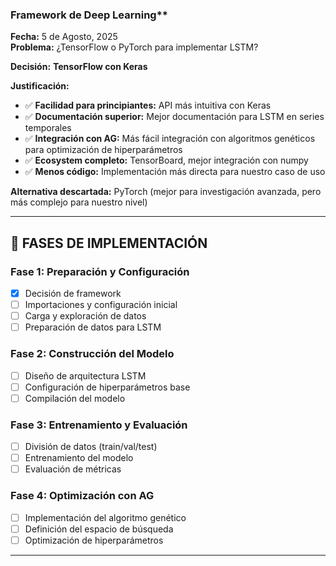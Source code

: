 ### Framework de Deep Learning**
**Fecha:** 5 de Agosto, 2025  
**Problema:** ¿TensorFlow o PyTorch para implementar LSTM?

**Decisión:** **TensorFlow con Keras**

**Justificación:**
- ✅ **Facilidad para principiantes:** API más intuitiva con Keras
- ✅ **Documentación superior:** Mejor documentación para LSTM en series temporales
- ✅ **Integración con AG:** Más fácil integración con algoritmos genéticos para optimización de hiperparámetros
- ✅ **Ecosystem completo:** TensorBoard, mejor integración con numpy
- ✅ **Menos código:** Implementación más directa para nuestro caso de uso

**Alternativa descartada:** PyTorch (mejor para investigación avanzada, pero más complejo para nuestro nivel)

---
## **🚀 FASES DE IMPLEMENTACIÓN**

### **Fase 1: Preparación y Configuración** 
- [x] Decisión de framework
- [ ] Importaciones y configuración inicial
- [ ] Carga y exploración de datos
- [ ] Preparación de datos para LSTM

### **Fase 2: Construcción del Modelo**
- [ ] Diseño de arquitectura LSTM
- [ ] Configuración de hiperparámetros base
- [ ] Compilación del modelo

### **Fase 3: Entrenamiento y Evaluación**
- [ ] División de datos (train/val/test)
- [ ] Entrenamiento del modelo
- [ ] Evaluación de métricas

### **Fase 4: Optimización con AG**
- [ ] Implementación del algoritmo genético
- [ ] Definición del espacio de búsqueda
- [ ] Optimización de hiperparámetros

---